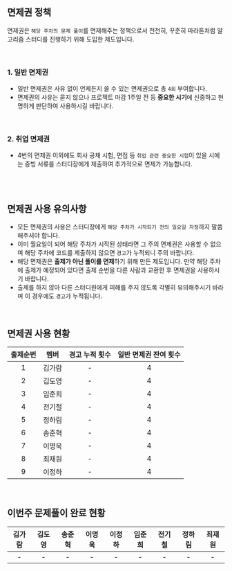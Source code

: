 ## 면제권 정책

면제권은 `해당 주차의 문제 풀이`를 면제해주는 정책으로서 천천히, 꾸준히 마라톤처럼 알고리즘 스터디를 진행하기 위해 도입한 제도입니다.

<br>

### 1. 일반 면제권

- 일반 면제권은 사유 없이 언제든지 쓸 수 있는 면제권으로 총 `4회` 부여합니다.
- 면제권의 사유는 묻지 않으나 프로젝트 마감 1주일 전 등 **중요한 시기**에 신중하고 현명하게 판단하여 사용하시길 바랍니다.

<br>

### 2. 취업 면제권

- 4번의 면제권 이외에도 회사 공채 시험, 면접 등 `취업 관련 중요한 시험`이 있을 시에는 증빙 서류를 스터디장에게 제출하여 추가적으로 면제가 가능합니다.

<br>
<br>

## 면제권 사용 유의사항

- 모든 면제권의 사용은 스터디장에게 `해당 주차가 시작되기 전의 일요일 자정`까지 말씀해주셔야 합니다.
- 이미 월요일이 되어 해당 주차가 시작된 상태라면 그 주의 면제권은 사용할 수 없으며 해당 주차에 코드를 제출하지 않으면 `경고`가 누적되니 주의 바랍니다.
- 해당 면제권은 **출제가 아닌 풀이를 면제**하기 위해 만든 제도입니다. 만약 해당 주차에 출제가 예정되어 있다면 출제 순번을 다른 사람과 교환한 후 면제권을 사용하시기 바랍니다.
- 출제를 하지 않아 다른 스터디원에게 피해를 주지 않도록 각별히 유의해주시기 바라며 이 경우에도 `경고`가 누적됩니다.

<br>

## 면제권 사용 현황

| 출제순번 |  멤버  | 경고 누적 횟수 | 일반 면제권 잔여 횟수 |
| :------: | :----: | :------------: | :-------------------: |
|    1     | 김가람 |       -        |           4           |
|    2     | 김도영 |       -        |           4           |
|    3     | 임준희 |       -        |           4           |
|    4     | 전기철 |       -        |           4           |
|    5     | 정하림 |       -        |           4           |
|    6     | 송준혁 |       -        |           4           |
|    7     | 이명욱 |       -        |           4           |
|    8     | 최재원 |       -        |           4           |
|    9     | 이정하 |       -        |           4           |

<br>

## 이번주 문제풀이 완료 현황

| 김가람 | 김도영 | 송준혁 | 이명욱 | 이정하 | 임준희 | 전기철 | 정하림 | 최재원 |
| :----: | :----: | :----: | :----: | :----: | :----: | :----: | :----: | :----: |
|   -    |   -    |   -    |   -    |   -    |   -    |   -    |   -    |   -    |
